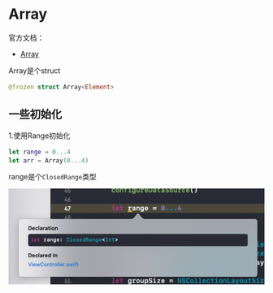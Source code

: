 # Array

官方文档：

+ [Array](https://developer.apple.com/documentation/swift/array)

Array是个struct

```swift
@frozen struct Array<Element>
```

## 一些初始化

1.使用Range初始化

```swift
let range = 0...4
let arr = Array(0...4)
```

range是个`ClosedRange`类型

![31](https://github.com/winfredzen/iOS-Basic/blob/master/Swift/images/31.png)

